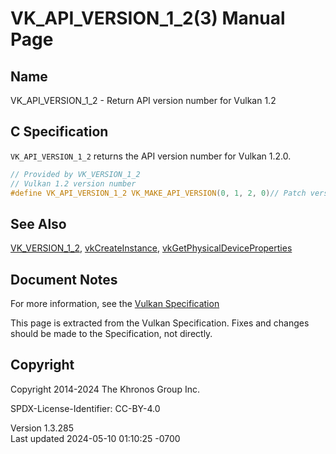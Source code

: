 # VK_API_VERSION_1_2(3) Manual Page

## Name

VK_API_VERSION_1_2 - Return API version number for Vulkan 1.2



## <a href="#_c_specification" class="anchor"></a>C Specification

`VK_API_VERSION_1_2` returns the API version number for Vulkan 1.2.0.

``` c
// Provided by VK_VERSION_1_2
// Vulkan 1.2 version number
#define VK_API_VERSION_1_2 VK_MAKE_API_VERSION(0, 1, 2, 0)// Patch version should always be set to 0
```

## <a href="#_see_also" class="anchor"></a>See Also

[VK_VERSION_1_2](https://registry.khronos.org/vulkan/specs/1.3-extensions/man/html/VK_VERSION_1_2.html),
[vkCreateInstance](https://registry.khronos.org/vulkan/specs/1.3-extensions/man/html/vkCreateInstance.html),
[vkGetPhysicalDeviceProperties](https://registry.khronos.org/vulkan/specs/1.3-extensions/man/html/vkGetPhysicalDeviceProperties.html)

## <a href="#_document_notes" class="anchor"></a>Document Notes

For more information, see the <a
href="https://registry.khronos.org/vulkan/specs/1.3-extensions/html/vkspec.html#VK_API_VERSION_1_2"
target="_blank" rel="noopener">Vulkan Specification</a>

This page is extracted from the Vulkan Specification. Fixes and changes
should be made to the Specification, not directly.

## <a href="#_copyright" class="anchor"></a>Copyright

Copyright 2014-2024 The Khronos Group Inc.

SPDX-License-Identifier: CC-BY-4.0

Version 1.3.285  
Last updated 2024-05-10 01:10:25 -0700
